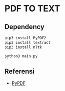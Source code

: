 # PDF TO TEXT

## Dependency
```bash
pip3 install PyPDF2
pip3 install textract
pip3 install nltk

python3 main.py
```


## Referensi
- [PyPDF](https://medium.com/better-programming/how-to-convert-pdfs-into-searchable-key-words-with-python-85aab86c544f)